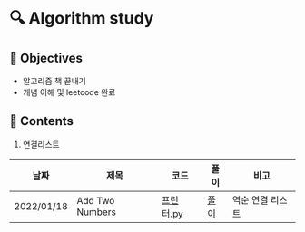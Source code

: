 # :mag: Algorithm study

## :dart: Objectives 
- 알고리즘 책 끝내기
- 개념 이해 및 leetcode 완료

## :paperclip: Contents
1) 연결리스트

| 날짜  | 제목   | 코드   | 풀이   | 비고   |
| ------------ | ------------ | ------------ | ------------ | ------------ |
| 2022/01/18  | Add Two Numbers  | [프린터.py](/programmers/프린터.py)|[풀이](/풀이/풀이_프린터.md)| 역순 연결 리스트|
